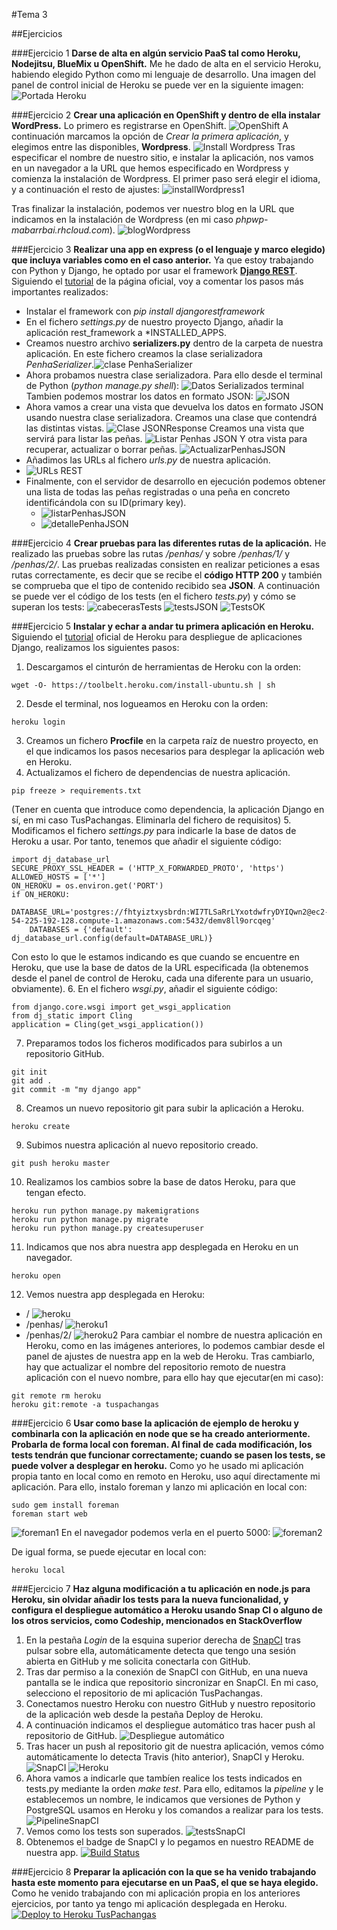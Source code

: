 #Tema 3

##Ejercicios

###Ejercicio 1
**Darse de alta en algún servicio PaaS tal como Heroku, Nodejitsu, BlueMix u OpenShift.**
Me he dado de alta en el servicio Heroku, habiendo elegido Python como mi lenguaje de desarrollo. Una imagen del panel de control inicial de Heroku se puede ver en la siguiente imagen:
![Portada Heroku](http://i1016.photobucket.com/albums/af281/raperaco/heroku_zps7odaxvku.png)

###Ejercicio 2
**Crear una aplicación en OpenShift y dentro de ella instalar WordPress.**
Lo primero es registrarse en OpenShift.
![OpenShift](http://i1016.photobucket.com/albums/af281/raperaco/openshift_zpspmzp90xg.png)
A continuación marcamos la opción de *Crear la primera aplicación*, y elegimos entre las disponibles, **Wordpress**.
![Install Wordpress](http://i1016.photobucket.com/albums/af281/raperaco/installAppOpenShift_zpshwxsz2r0.png)
Tras especificar el nombre de nuestro sitio, e instalar la aplicación, nos vamos en un navegador a la URL que hemos especificado en Wordpress y comienza la instalación de Wordpress. El primer paso será elegir el idioma, y a continuación el resto de ajustes:
![installWordpress1](http://i1016.photobucket.com/albums/af281/raperaco/wordpress2_zpsedmusxjz.png)

Tras finalizar la instalación, podemos ver nuestro blog en la URL que indicamos en la instalación de Wordpress (en mi caso *phpwp-mabarrbai.rhcloud.com*).
![blogWordpress](http://i1016.photobucket.com/albums/af281/raperaco/blogWordpress_zpsse5qcuxm.png)


###Ejercicio 3
**Realizar una app en express (o el lenguaje y marco elegido) que incluya variables como en el caso anterior.**
Ya que estoy trabajando con Python y Django, he optado por usar el framework [**Django REST**](http://www.django-rest-framework.org/).
Siguiendo el [tutorial](http://www.django-rest-framework.org/tutorial/1-serialization/) de la página oficial, voy a comentar los pasos más importantes realizados:
* Instalar el framework con *pip install djangorestframework*
* En el fichero *settings.py* de nuestro proyecto Django, añadir la aplicación rest_framework a *INSTALLED_APPS.
* Creamos nuestro archivo **serializers.py** dentro de la carpeta de nuestra aplicación. En este fichero creamos la clase serializadora *PenhaSerializer*.![clase PenhaSerializer](http://i1016.photobucket.com/albums/af281/raperaco/claseSerializadora_zpsd9aqg3ky.png)
* Ahora probamos nuestra clase serializadora. Para ello desde el terminal de Python (*python manage.py shell*):
![Datos Serializados terminal](http://i1016.photobucket.com/albums/af281/raperaco/serializador_shell_python_zpsnz3ocqq2.png)
Tambien podemos mostrar los datos en formato JSON:
![JSON](http://i1016.photobucket.com/albums/af281/raperaco/jsonRenderer_zpsfio92wmv.png)
* Ahora vamos a crear una vista que devuelva los datos en formato JSON usando nuestra clase serializadora. Creamos una clase que contendrá las distintas vistas.
![Clase JSONResponse](http://i1016.photobucket.com/albums/af281/raperaco/JSONResponse_zpsu0d1xssk.png)
Creamos una vista que servirá para listar las peñas.
![Listar Penhas JSON](http://i1016.photobucket.com/albums/af281/raperaco/listarPenhasJSON_zpskve1qwvz.png)
Y otra vista para recuperar, actualizar o borrar peñas.
![ActualizarPenhasJSON](http://i1016.photobucket.com/albums/af281/raperaco/actualizarPenhasJSON_zpsza3cuwyu.png)
* Añadimos las URLs al fichero *urls.py* de nuestra aplicación.
* ![URLs REST](http://i1016.photobucket.com/albums/af281/raperaco/urlsREST_zpsatk5p6rg.png)
* Finalmente, con el servidor de desarrollo en ejecución podemos obtener una lista de todas las peñas registradas o una peña en concreto identificándola con su ID(primary key).
	* ![listarPenhasJSON](http://i1016.photobucket.com/albums/af281/raperaco/JSONlistarPenhas_zpsrfeumxlh.png)
	* ![detallePenhaJSON](http://i1016.photobucket.com/albums/af281/raperaco/detallePenhaJSON_zpsunwvzpzk.png)

###Ejercicio 4
**Crear pruebas para las diferentes rutas de la aplicación.**
He realizado las pruebas sobre las rutas */penhas/* y sobre */penhas/1/* y */penhas/2/*. Las pruebas realizadas consisten en realizar peticiones a esas rutas correctamente, es decir que se recibe el **código HTTP 200** y también se comprueba que el tipo de contenido recibido sea **JSON**.
A continuación se puede ver el código de los tests (en el fichero *tests.py*) y cómo se superan los tests:
![cabecerasTests](http://i1016.photobucket.com/albums/af281/raperaco/importTests_zpslbwbyynb.png)
![testsJSON](http://i1016.photobucket.com/albums/af281/raperaco/testsJSON_zps3qzsduy1.png)
![TestsOK](http://i1016.photobucket.com/albums/af281/raperaco/testsOK_zpsbracoy94.png)

###Ejercicio 5
**Instalar y echar a andar tu primera aplicación en Heroku.**
Siguiendo el [tutorial](https://devcenter.heroku.com/articles/getting-started-with-django) oficial de Heroku para despliegue de aplicaciones Django, realizamos los siguientes pasos:
1. Descargamos el cinturón de herramientas de Heroku con la orden:
~~~
wget -O- https://toolbelt.heroku.com/install-ubuntu.sh | sh
~~~
2. Desde el terminal, nos logueamos en Heroku con la orden:
~~~
heroku login
~~~
3. Creamos un fichero **Procfile** en la carpeta raíz de nuestro proyecto, en el que indicamos los pasos necesarios para desplegar la aplicación web en Heroku.
4. Actualizamos el fichero de dependencias de nuestra aplicación.
~~~
pip freeze > requirements.txt
~~~
(Tener en cuenta que introduce como dependencia, la aplicación Django en sí, en mi caso TusPachangas. Eliminarla del fichero de requisitos)
5. Modificamos el fichero *settings.py* para indicarle la base de datos de Heroku a usar. Por tanto, tenemos que añadir el siguiente código:
~~~
import dj_database_url
SECURE_PROXY_SSL_HEADER = ('HTTP_X_FORWARDED_PROTO', 'https')
ALLOWED_HOSTS = ['*']
ON_HEROKU = os.environ.get('PORT')
if ON_HEROKU:
    DATABASE_URL='postgres://fhtyiztxysbrdn:WI7TLSaRrLYxotdwfryDYIQwn2@ec2-54-225-192-128.compute-1.amazonaws.com:5432/demv8ll9orcqeg'
    DATABASES = {'default': dj_database_url.config(default=DATABASE_URL)}
~~~
Con esto lo que le estamos indicando es que cuando se encuentre en Heroku, que use la base de datos de la URL especificada (la obtenemos desde el panel de control de Heroku, cada una diferente para un usuario, obviamente).
6. En el fichero *wsgi.py*, añadir el siguiente código:
~~~
from django.core.wsgi import get_wsgi_application
from dj_static import Cling
application = Cling(get_wsgi_application())
~~~
7. Preparamos todos los ficheros modificados para subirlos a un repositorio GitHub.
~~~
git init
git add .
git commit -m "my django app"
~~~
8. Creamos un nuevo repositorio git para subir la aplicación a Heroku.
~~~
heroku create
~~~
9. Subimos nuestra aplicación al nuevo repositorio creado.
~~~
git push heroku master
~~~
10. Realizamos los cambios sobre la base de datos Heroku, para que tengan efecto.
~~~
heroku run python manage.py makemigrations
heroku run python manage.py migrate
heroku run python manage.py createsuperuser
~~~
11. Indicamos que nos abra nuestra app desplegada en Heroku en un navegador.
~~~
heroku open
~~~
12. Vemos nuestra app desplegada en Heroku:
* /
![heroku](http://i1016.photobucket.com/albums/af281/raperaco/heroku_zpsgojniwgh.png)
* /penhas/
![heroku1](http://i1016.photobucket.com/albums/af281/raperaco/heroku1_zpswwx1rjgb.png)
* /penhas/2/
![heroku2](http://i1016.photobucket.com/albums/af281/raperaco/heroku2_zpsyw5ew7gr.png)
Para cambiar el nombre de nuestra aplicación en Heroku, como en las imágenes anteriores, lo podemos cambiar desde el panel de ajustes de nuestra app en la web de Heroku. Tras cambiarlo, hay que actualizar el nombre del repositorio remoto de nuestra aplicación con el nuevo nombre, para ello hay que ejecutar(en mi caso):
~~~
git remote rm heroku
heroku git:remote -a tuspachangas
~~~

###Ejercicio 6
**Usar como base la aplicación de ejemplo de heroku y combinarla con la aplicación en node que se ha creado anteriormente. Probarla de forma local con foreman. Al final de cada modificación, los tests tendrán que funcionar correctamente; cuando se pasen los tests, se puede volver a desplegar en heroku.**
Como yo he usado mi aplicación propia tanto en local como en remoto en Heroku, uso aquí directamente mi aplicación.
Para ello, instalo foreman y lanzo mi aplicación en local con:
~~~
sudo gem install foreman
foreman start web
~~~
![foreman1](http://i1016.photobucket.com/albums/af281/raperaco/ej6_zpstlxh0rbo.png)
En el navegador podemos verla en el puerto 5000:
![foreman2](http://i1016.photobucket.com/albums/af281/raperaco/ej6_1_zpskpfaejmr.png)

De igual forma, se puede ejecutar en local con:
~~~
heroku local
~~~

###Ejercicio 7
**Haz alguna modificación a tu aplicación en node.js para Heroku, sin olvidar añadir los tests para la nueva funcionalidad, y configura el despliegue automático a Heroku usando Snap CI o alguno de los otros servicios, como Codeship, mencionados en StackOverflow**
1. En la pestaña *Login* de la esquina superior derecha de [SnapCI](https://snap-ci.com) tras pulsar sobre ella, automáticamente detecta que tengo una sesión abierta en GitHub y me solicita conectarla con GitHub.
2. Tras dar permiso a la conexión de SnapCI con GitHub, en una nueva pantalla se le indica que repositorio sincronizar en SnapCI. En mi caso, selecciono el repositorio de mi aplicación TusPachangas.
3. Conectamos nuestro Heroku con nuestro GitHub y nuestro repositorio de la aplicación web desde la pestaña Deploy de Heroku.
4. A continuación indicamos el despliegue automático tras hacer push al repositorio de GitHub.
![Despliegue automático](http://i1016.photobucket.com/albums/af281/raperaco/despliegueAutomatico_zpswtewtlyz.png)
5. Tras hacer un push al repositorio git de nuestra aplicación, vemos cómo automáticamente lo detecta Travis (hito anterior), SnapCI y Heroku.
![SnapCI](http://i1016.photobucket.com/albums/af281/raperaco/despl_auto_zpst6ds55uf.png)
![Heroku](http://i1016.photobucket.com/albums/af281/raperaco/despl_auto1_zps8lzbwazw.png)
6. Ahora vamos a indicarle que tambíen realice los tests indicados en tests.py mediante la orden *make test*. 
Para ello, editamos la *pipeline* y le establecemos un nombre, le indicamos que versiones de Python y PostgreSQL usamos en Heroku y los comandos a realizar para los tests.
![PipelineSnapCI](http://i1016.photobucket.com/albums/af281/raperaco/pipelineSNAPCI_zpsjws39a6a.png)
7. Vemos como los tests son superados.
![testsSnapCI](http://i1016.photobucket.com/albums/af281/raperaco/testsSnapCI_zps4qhrwu4x.png)
8. Obtenemos el badge de SnapCI y lo pegamos en nuestro README de nuestra app.
[![Build Status](https://snap-ci.com/mabarrbai/TusPachangas/branch/master/build_image)](https://snap-ci.com/mabarrbai/TusPachangas/branch/master)

###Ejercicio 8
**Preparar la aplicación con la que se ha venido trabajando hasta este momento para ejecutarse en un PaaS, el que se haya elegido.**
Como he venido trabajando con mi aplicación propia en los anteriores ejercicios, por tanto ya tengo mi aplicación desplegada en Heroku.
[![Deploy to Heroku TusPachangas](http://blog.openplans.org/wp-content/uploads/2014/12/Screen-Shot-2014-12-03-at-10.47.32-PM.png)](https://tuspachangas.herokuapp.com/)
